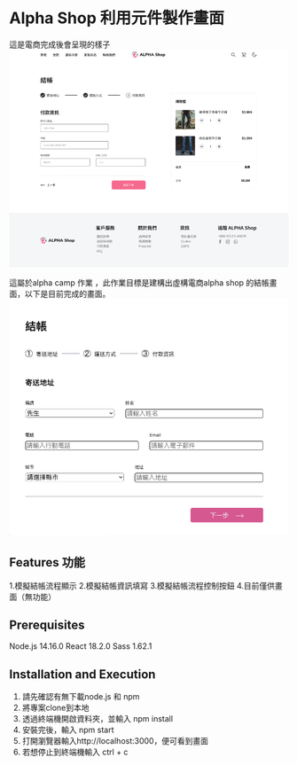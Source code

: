 # Alpha Shop 利用元件製作畫面

這是電商完成後會呈現的樣子
!["alpha-shop"](https://github.com/KFR1230/git-demo/blob/main/%E6%88%AA%E5%9C%96%202023-05-06%20%E4%B8%8A%E5%8D%8811.00.45.png)


這屬於alpha camp 作業 ，此作業目標是建構出虛構電商alpha shop 的結帳畫面，以下是目前完成的畫面。
!["alpha-shop"](https://github.com/KFR1230/git-demo/blob/main/%E6%88%AA%E5%9C%96%202023-05-06%20%E4%B8%8A%E5%8D%8811.35.50.png)

## Features 功能
1.模擬結帳流程顯示
2.模擬結帳資訊填寫
3.模擬結帳流程控制按鈕
4.目前僅供畫面（無功能）

## Prerequisites 
Node.js 14.16.0
React 18.2.0
Sass 1.62.1

## Installation and Execution
1. 請先確認有無下載node.js 和 npm
2. 將專案clone到本地 
3. 透過終端機開啟資料夾，並輸入
 npm install
4. 安裝完後，輸入
 npm start
5. 打開瀏覽器輸入http://localhost:3000，便可看到畫面
6. 若想停止到終端機輸入
  ctrl + c
  
